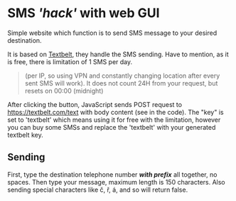 # SMS *'hack'* with web GUI


  Simple website which function is to send SMS message to your desired destination. 
  
  It is based on [Textbelt](https://textbelt.com/), they handle the SMS sending. Have to mention, as it is free, there is limitation of 1 SMS per day. 
 > (per IP, so using VPN and constantly changing location after every sent SMS will work). It does not count 24H from your request, but resets on 00:00 (midnight)
  
  After clicking the button, JavaScript sends POST request to https://textbelt.com/text with body content (see in the code). The "key" is set to 'textbelt' which means using it for free with the limitation, however you can buy some SMSs and replace the 'textbelt' with your generated textbelt key.
  
  ## Sending
  First, type the destination telephone number  _**with prefix**_ all together, no spaces.
  Then type your message, maximum length is 150 characters. Also sending special characters like č, ř, á, and so will return false.

